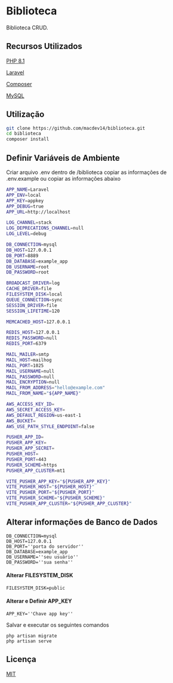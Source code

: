 # Biblioteca

Biblioteca CRUD.

## Recursos Utilizados

[PHP 8.1](https://www.php.net/releases/8.1/en.php)

[Laravel](https://laravel.com/docs/5.8/installation)

[Composer](https://getcomposer.org)

[MySQL](https://www.mysql.com)



## Utilização



```bash
git clone https://github.com/macdev14/biblioteca.git
cd biblioteca
composer install 
```


## Definir Variáveis de Ambiente


Criar arquivo .env dentro de /biblioteca copiar as informações de .env.example
ou copiar as informações abaixo
```bash
APP_NAME=Laravel
APP_ENV=local
APP_KEY=appkey
APP_DEBUG=true
APP_URL=http://localhost

LOG_CHANNEL=stack
LOG_DEPRECATIONS_CHANNEL=null
LOG_LEVEL=debug

DB_CONNECTION=mysql
DB_HOST=127.0.0.1
DB_PORT=8889
DB_DATABASE=example_app
DB_USERNAME=root
DB_PASSWORD=root

BROADCAST_DRIVER=log
CACHE_DRIVER=file
FILESYSTEM_DISK=local
QUEUE_CONNECTION=sync
SESSION_DRIVER=file
SESSION_LIFETIME=120

MEMCACHED_HOST=127.0.0.1

REDIS_HOST=127.0.0.1
REDIS_PASSWORD=null
REDIS_PORT=6379

MAIL_MAILER=smtp
MAIL_HOST=mailhog
MAIL_PORT=1025
MAIL_USERNAME=null
MAIL_PASSWORD=null
MAIL_ENCRYPTION=null
MAIL_FROM_ADDRESS="hello@example.com"
MAIL_FROM_NAME="${APP_NAME}"

AWS_ACCESS_KEY_ID=
AWS_SECRET_ACCESS_KEY=
AWS_DEFAULT_REGION=us-east-1
AWS_BUCKET=
AWS_USE_PATH_STYLE_ENDPOINT=false

PUSHER_APP_ID=
PUSHER_APP_KEY=
PUSHER_APP_SECRET=
PUSHER_HOST=
PUSHER_PORT=443
PUSHER_SCHEME=https
PUSHER_APP_CLUSTER=mt1

VITE_PUSHER_APP_KEY="${PUSHER_APP_KEY}"
VITE_PUSHER_HOST="${PUSHER_HOST}"
VITE_PUSHER_PORT="${PUSHER_PORT}"
VITE_PUSHER_SCHEME="${PUSHER_SCHEME}"
VITE_PUSHER_APP_CLUSTER="${PUSHER_APP_CLUSTER}"

```
## Alterar informações de Banco de Dados
```
DB_CONNECTION=mysql
DB_HOST=127.0.0.1
DB_PORT=''porta do servidor''
DB_DATABASE=example_app
DB_USERNAME=''seu usuário''
DB_PASSWORD=''sua senha''
```

#### Alterar FILESYSTEM_DISK 
```
FILESYSTEM_DISK=public
```
#### Alterar e Definir APP_KEY 
```
APP_KEY=''Chave app key''
```
Salvar e executar os seguintes comandos
```
php artisan migrate
php artisan serve
```

## Licença

[MIT](https://choosealicense.com/licenses/mit/)